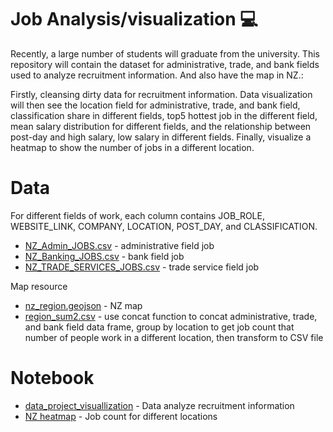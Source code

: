 # Job Analysis/visualization :computer:


Recently, a large number of students will graduate from the university. This repository will contain the dataset for administrative, trade, and bank fields used to analyze recruitment information. And also have the map in NZ.:

Firstly, cleansing dirty data for recruitment information. Data visualization will then see the location field for administrative, trade, and bank field, classification share in different fields, top5 hottest job in the different field, mean salary distribution for different fields, and the relationship between post-day and high salary, low salary in different fields. Finally, visualize a heatmap to show the number of jobs in a different location.

# Data

For different fields of work, each column contains JOB_ROLE, WEBSITE_LINK, COMPANY, LOCATION, POST_DAY, and CLASSIFICATION.

* [NZ_Admin_JOBS.csv](https://github.com/Flora1234567/job_project/blob/main/NZ_Admin_JOBS.csv) - administrative field job
* [NZ_Banking_JOBS.csv](https://github.com/Flora1234567/job_project/blob/main/NZ_Banking_JOBS.csv) - bank field job
* [NZ_TRADE_SERVICES_JOBS.csv](https://github.com/Flora1234567/job_project/blob/main/NZ_TRADE_SERVICES_JOBS.csv) - trade service field job

Map resource

* [nz_region.geojson](https://github.com/Flora1234567/job_project/blob/main/nz_region.geojson) - NZ map
* [region_sum2.csv](https://github.com/Flora1234567/job_project/blob/main/region_sum2.csv) - use concat function to concat administrative, trade, and bank field data frame, group by location to get job count that number of people work in a different location, then transform to CSV file



# Notebook

* [data_project_visuallization](https://github.com/Flora1234567/job_project/blob/main/project_plot2.ipynb) - Data analyze recruitment information
* [NZ heatmap](https://github.com/Flora1234567/job_project/blob/main/GIS_plot.ipynb) - Job count for different locations


